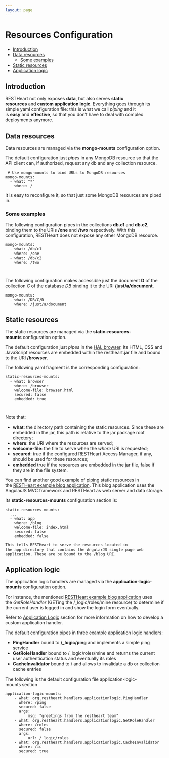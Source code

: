 ```yaml
---
layout: page
---
```


# Resources Configuration

* [Introduction](#introduction)
* [Data resources](#data-resources)
    * [Some examples](#some-examples)
* [Static resources](#static-resources)
* [Application logic](#application-logic)

## Introduction

RESTHeart not only exposes **data**, but also serves **static
resources** and **custom application logic**. Everything goes through
its simple yaml configuration file: this is what we call *piping* and it
is **easy** and **effective**, so that you don’t have to deal with
complex deployments anymore.

## Data resources

Data resources are managed via the **mongo-mounts** configuration
option.

The default configuration just *pipes* in any MongoDB resource so that
the API client can, if authorized, request any db and any collection
resource.

``` plain
 # Use mongo-mounts to bind URLs to MongoDB resources
mongo-mounts:
  - what: "*"
    where: /
```

It is easy to reconfigure it, so that just some MongoDB resources are
piped in.

### Some examples

The following configuration pipes in the
collections **db.c1** and **db.c2**, binding them to the
URIs **/one** and **/two** respectively. With this configuration,
RESTHeart does not expose any other MongoDB resource.

``` plain
mongo-mounts:
  - what: /db/c1
    where: /one
  - what: /db/c2
    where: /two
```

     

The following configuration makes accessible just the document **D** of
the collection *C* of the database *DB* binding it to the
URI **/just/a/document**. 

``` plain
mongo-mounts:
  - what: /DB/C/D
    where: /just/a/document
```

## Static resources

The static resources are managed via
the **static-resources-mounts** configuration option.

The default configuration just *pipes* in the [HAL
browser](https://github.com/mikekelly/hal-browser). Its HTML, CSS and
JavaScript resources are embedded within the restheart.jar file and
bound to the URI **/browser**.

The following yaml fragment is the corresponding configuration:

``` text
static-resources-mounts:
  - what: browser
    where: /browser
    welcome-file: browser.html
    secured: false
    embedded: true
```

     

Note that:

-   **what**: the directory path containing the static resources. Since
    these are embedded in the jar, this path is relative to the jar
    package root directory;
-   **where**: the URI where the resources are served;
-   **welcome-file**: the file to serve when the *where* URI is
    requested;
-   **secured**: true if the configured RESTHeart Access Manager, if
    any, should be used for these resources;
-   **embedded** true if the resources are embedded in the jar file,
    false if they are in the file system.

You can find another good example of piping static resources in
the [RESTHeart example blog
application](https://github.com/SoftInstigate/restheart-blog-example).
This blog application uses the AngularJS MVC framework and RESTHeart as
web server and data storage.

Its **static-resources-mounts** configuration section is:

``` text
static-resources-mounts:
  ...
  - what: app
    where: /blog
    welcome-file: index.html
    secured: false
    embedded: false
```

    This tells RESTHeart to serve the resources located in the app directory that contains the AngularJS single page web application. These are be bound to the /blog URI.

## Application logic

The application logic handlers are managed via
the **application-logic-mounts** configuration option.

For instance, the mentioned [RESTHeart example blog
application](https://github.com/SoftInstigate/restheart-blog-example) uses
the *GetRoleHandler* (GETing the /\_logic/roles/mine resource) to
determine if the current user is logged in and show the login form
eventually.

Refer to [Application Logic](Application_Logic) section for more
information on how to develop a custom application handler.

The default configuration pipes in three example application logic
handlers:

-   **PingHandler** bound to **/\_logic/ping** and implements a simple
    ping service
-   **GetRoleHandler** bound to /\_logic/roles/mine and returns the
    current user authentication status and eventually its roles
-   **CacheInvalidator** bound to / and allows to invalidate a db or
    collection cache entries

The following is the default configuration file
application-logic-mounts section

``` text
application-logic-mounts:
    - what: org.restheart.handlers.applicationlogic.PingHandler
      where: /ping
      secured: false
      args:
          msg: "greetings from the restheart team"
    - what: org.restheart.handlers.applicationlogic.GetRoleHandler
      where: /roles
      secured: false
      args:
          url: /_logic/roles
    - what: org.restheart.handlers.applicationlogic.CacheInvalidator
      where: /ic
      secured: true
```
